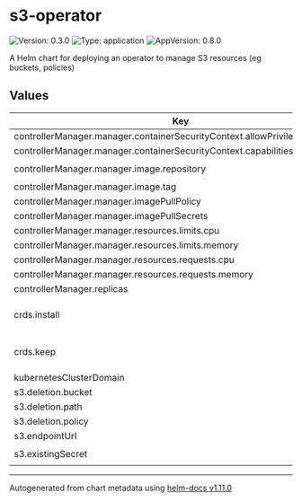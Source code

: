 # s3-operator

![Version: 0.3.0](https://img.shields.io/badge/Version-0.3.0-informational?style=flat-square) ![Type: application](https://img.shields.io/badge/Type-application-informational?style=flat-square) ![AppVersion: 0.8.0](https://img.shields.io/badge/AppVersion-0.8.0-informational?style=flat-square)

A Helm chart for deploying an operator to manage S3 resources (eg buckets, policies)

## Values

| Key | Type | Default | Description |
|-----|------|---------|-------------|
| controllerManager.manager.containerSecurityContext.allowPrivilegeEscalation | bool | `false` |  |
| controllerManager.manager.containerSecurityContext.capabilities.drop[0] | string | `"ALL"` |  |
| controllerManager.manager.image.repository | string | `"inseefrlab/s3-operator"` |  |
| controllerManager.manager.image.tag | string | `"latest"` |  |
| controllerManager.manager.imagePullPolicy | string | `"IfNotPresent"` |  |
| controllerManager.manager.imagePullSecrets | list | `[]` |  |
| controllerManager.manager.resources.limits.cpu | string | `"1000m"` |  |
| controllerManager.manager.resources.limits.memory | string | `"512Mi"` |  |
| controllerManager.manager.resources.requests.cpu | string | `"50m"` |  |
| controllerManager.manager.resources.requests.memory | string | `"64Mi"` |  |
| controllerManager.replicas | int | `1` |  |
| crds.install | bool | `true` | Install and upgrade CRDs |
| crds.keep | bool | `true` | Keep CRDs on chart uninstall |
| kubernetesClusterDomain | string | `"cluster.local"` |  |
| s3.deletion.bucket | bool | `false` |  |
| s3.deletion.path | bool | `false` |  |
| s3.deletion.policy | bool | `false` |  |
| s3.endpointUrl | string | `"localhost:9000"` |  |
| s3.existingSecret | string | `"my-s3-operator-auth-secret"` |  |

----------------------------------------------
Autogenerated from chart metadata using [helm-docs v1.11.0](https://github.com/norwoodj/helm-docs/releases/v1.11.0)
